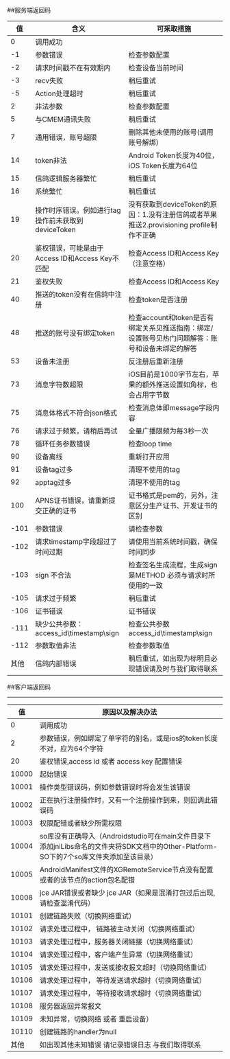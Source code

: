 ##服务端返回码

|值|含义|可采取措施|
|---|---|----|
|0|调用成功|
|-1|参数错误|检查参数配置|
|-2|请求时间戳不在有效期内|检查设备当前时间|
|-3|recv失败|稍后重试|
|-5|Action处理超时|稍后重试|
|2|非法参数|检查参数配置|
|5|与CMEM通讯失败|稍后重试|
|7|通用错误，账号超限|删除其他未使用的账号(调用账号解绑）|
|14|token非法|Android Token长度为40位，iOS Token长度为64位|
|15|信鸽逻辑服务器繁忙|稍后重试|
|16|系统繁忙|稍后重试|
|19|操作时序错误。例如进行tag操作前未获取到deviceToken|没有获取到deviceToken的原因：1.没有注册信鸽或者苹果推送2.provisioning profile制作不正确|
|20|鉴权错误，可能是由于Access ID和Access Key不匹配|检查Access ID和Access Key（注意空格）|
|21|鉴权失败|检查Access ID和Access Key|
|40|推送的token没有在信鸽中注册|检查token是否注册|
|48|推送的账号没有绑定token|检查account和token是否有绑定关系见推送指南：绑定/设置账号见热门问题解答：账号和设备未绑定的解答|
|53|设备未注册|反注册后重新注册|
|73|消息字符数超限|iOS目前是1000字节左右，苹果的额外推送设置如角标，也会占用字节数|
|75|消息体格式不符合json格式|检查消息体即message字段内容|
|76|请求过于频繁，请稍后再试|全量广播限频为每3秒一次|
|78|循环任务参数错误|检查loop time|
|90|设备离线|重新打开应用|
|91|设备tag过多|清理不使用的tag|
|92|apptag过多|清理不使用的tag|
|100|APNS证书错误，请重新提交正确的证书|证书格式是pem的，另外，注意区分生产证书、开发证书的区别|
|-101|参数错误|请检查参数|
|-102|请求timestamp字段超过了时间过期|请使用当前系统时间戳，确保时间同步|
|-103|sign 不合法|检查签名生成流程，生成sign是METHOD 必须与请求时所使用的一致|
|-105|请求过于频繁|稍后重试|
|-106|证书错误|证书错误|
|-111|缺少公共参数：access_id\timestamp\sign|检查公共参数access_id\timestamp\sign|
|-112|参数取值非法|检查参数取值|
|其他|信鸽内部错误|稍后重试，如出现为标明且必现错误请及时与我们取得联系|


##客户端返回码

<hr>

|值|原因以及解决办法|
|---|---|
|0|调用成功|
|2|参数错误，例如绑定了单字符的别名，或是ios的token长度不对，应为64个字符|
|20|鉴权错误,access id 或者 access key 配置错误|
|10000|起始错误|
|10001|操作类型错误码，例如参数错误时将会发生该错误|
|10002|正在执行注册操作时，又有一个注册操作到来，则回调此错误码|
|10003|权限配错或者缺少所需权限|
|10004|so库没有正确导入（Androidstudio可在main文件目录下 添加jniLibs命名的文件夹将SDK文档中的Other-Platform-SO下的7个so库文件夹添加至该目录）|
|10005|AndroidManifest文件的XGRemoteService节点没有配置或者的该节点的action包名配错|
|10008|jce JAR错误或者缺少 jce JAR（如果是混淆打包过后出现,请检查混淆代码）|
|10101|创建链路失败（切换网络重试）|
|10102|请求处理过程中， 链路被主动关闭（切换网络重试）|
|10103|请求处理过程中，服务器关闭链接（切换网络重试）|
|10104|请求处理过程中，客户端产生异常（切换网络重试）|
|10105|请求处理过程中，发送或接收报文超时（切换网络重试）|
|10106|请求处理过程中， 等待发送请求超时（切换网络重试）|
|10107|请求处理过程中， 等待接收请求超时（切换网络重试）|
|10108|服务器返回异常报文|
|10109|未知异常，切换网络 或者 重启设备）|
|10110|创建链路的handler为null|
|其他|如出现其他未知错误 请记录错误日志 与我们取得联系|